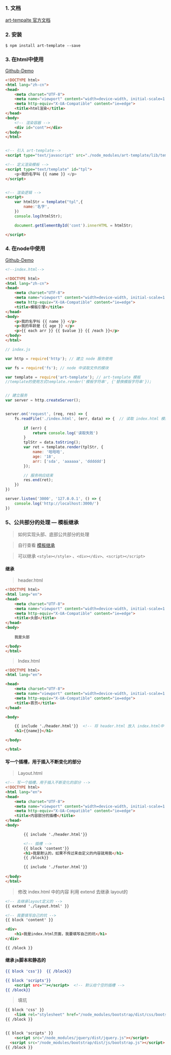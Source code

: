 ### 1. 文档

[art-tempalte 官方文档](http://aui.github.io/art-template/zh-cn/docs/)

### 2. 安装

```shell
$ npm install art-template --save
```

### 3. 在html中使用

[Github-Demo](https://github.com/huang4683337/nodeJs/tree/master/ejs/template_html)

```html
<!DOCTYPE html>
<html lang="zh-cn">
<head>
    <meta charset="UTF-8">
    <meta name="viewport" content="width=device-width, initial-scale=1.0">
    <meta http-equiv="X-UA-Compatible" content="ie=edge">
    <title>html渲染</title>
</head>
<body>
  	<!-- 渲染容器 -->
    <div id="cont"></div>
</body>
</html>


<!-- 引入 art-template-->
<script type="text/javascript" src="./node_modules/art-template/lib/template-web.js"></script>

<!-- 定义渲染模板 -->
<script type="text/template" id="tpl">
    <p>我的名字叫 {{ name }} </p>
</script>


<!-- 渲染逻辑 -->
<script>
    var htmlStr = template("tpl",{
        name:'名字',
    })
    console.log(htmlStr);

    document.getElementById('cont').innerHTML = htmlStr;

</script>
```



### 4. 在node中使用

[Github-Demo](https://github.com/huang4683337/nodeJs/tree/master/ejs/template_node)

```html
<!--index.html-->

<!DOCTYPE html>
<html lang="zh-cn">
<head>
    <meta charset="UTF-8">
    <meta name="viewport" content="width=device-width, initial-scale=1.0">
    <meta http-equiv="X-UA-Compatible" content="ie=edge">
    <title>模板引擎</title>
</head>
<body>
    <p>我的名字叫 {{ name }} </p>
    <p>我的年龄是 {{ age }} </p>
    <p>{{ each arr }} {{ $value }} {{ /each }}</p>
</body>
</html>
```

```javascript
// index.js

var http = require('http'); // 建立 node 服务使用

var fs = require('fs'); // node 中读取文件的模块

var template = require('art-template'); // art-template 模板
//template的使用方式template.render('模板字符串', {'替换模版字符串'});


// 建立服务
var server = http.createServer();


server.on('request', (req, res) => {
    fs.readFile('./index.html', (err, data) => {  // 读取 index.html 模板 将数据渲染
        
        if (err) {
            return console.log('读取失败')
        }
        tplStr = data.toString();
        var ret = template.render(tplStr, {
            name: '哈哈哈',
            age: '18',
            arr: ['sda', 'aaaaaa', 'dddddd']
        });

        // 服务响应结束
        res.end(ret);
    })
})

server.listen('3000', '127.0.0.1', () => {
    console.log('http://localhost:3000/')
})

```



### 5、公共部分的处理 — 模板继承

> 如何实现头部、底部公共部分的处理

> 自行查看 [模板继承](https://aui.github.io/art-template/zh-cn/docs/syntax.html#%E6%A8%A1%E6%9D%BF%E7%BB%A7%E6%89%BF)

> 可以继承 `<style></style>` 、`<div></div>`、`<script></script>`



#### 继承

> header.html

```html
<!DOCTYPE html>
<html lang="en">
<head>
    <meta charset="UTF-8">
    <meta name="viewport" content="width=device-width, initial-scale=1.0">
    <meta http-equiv="X-UA-Compatible" content="ie=edge">
    <title>头部</title>
</head>
<body>
    
    我是头部

</body>
</html>
```



> Index.html

```html
<!DOCTYPE html>
<html lang="en">

<head>
    <meta charset="UTF-8">
    <meta name="viewport" content="width=device-width, initial-scale=1.0">
    <meta http-equiv="X-UA-Compatible" content="ie=edge">
    <title>首页</title>
</head>

<body>

    {{ include './header.html'}}  <!-- 将 header.html 放入 index.html中 -->
    <h1>{{name}}</h1>

</body>

</html>
```



#### 写一个插槽，用于插入不断变化的部分

> Layout.html

```html
<!-- 写一个插槽，用于插入不断变化的部分 -->
<!DOCTYPE html>
<html lang="en">
<head>
    <meta charset="UTF-8">
    <meta name="viewport" content="width=device-width, initial-scale=1.0">
    <meta http-equiv="X-UA-Compatible" content="ie=edge">
    <title>内容部分的插槽</title>
</head>
<body>

        {{ include './header.html'}}

        <!-- 插槽 -->
        {{ block 'content'}}
        <h1>我是默认的，如果不传过来自定义的内容就用我</h1>
        {{ /block}}

        {{ include './footer.html'}}
    
</body>
</html>
```



> 修改 index.html 中的内容 利用 extend 去继承 layout的

```html
<!-- 去继承layout定义的 -->
{{ extend './layout.html' }}

<!-- 我要填写自己的坑 -->
{{ block 'content' }}

<div>
    <h1>我是index.html页面，我要填写自己的坑</h1>
</div>

{{ /block }}
```



#### 继承 js脚本和静态的

```htm
{{ block 'css'}}  {{ /block}}

{{ block 'scripts'}}
	<script src=""></script>  <!-- 默认给个空的插槽 -->
{{ /block}}
```

> 填坑

```html
{{ block 'css' }}
	<link rel="stylesheet" href="/node_modules/bootstrap/dist/css/bootstrap.css">
{{ /block }}


{{ block 'scripts' }}
	<script src="/node_modules/jquery/dist/jquery.js"></script>
  <script src="/node_modules/bootstrap/dist/js/bootstrap.js"></script>
{{ /block }}
```

